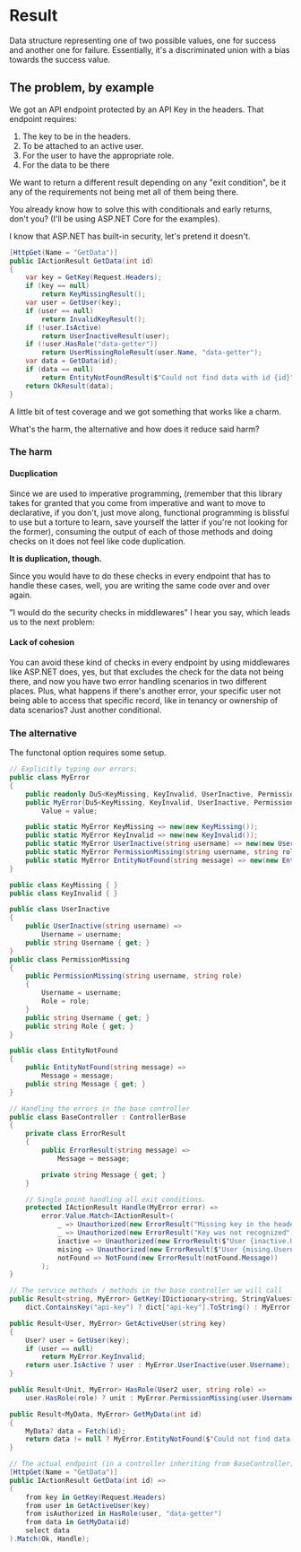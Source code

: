 # Result
Data structure representing one of two possible values, one for success and another one for failure. Essentially, it's a discriminated union with a bias towards the success value.

## The problem, by example
We got an API endpoint protected by an API Key in the headers. That endpoint requires:
1. The key to be in the headers.
1. To be attached to an active user.
1. For the user to have the appropriate role.
1. For the data to be there

We want to return a different result depending on any "exit condition", be it any of the requirements not being met all of them being there.

You already know how to solve this with conditionals and early returns, don't you? (I'll be using ASP.NET Core for the examples).

I know that ASP.NET has built-in security, let's pretend it doesn't.

```cs
[HttpGet(Name = "GetData")]
public IActionResult GetData(int id)
{
    var key = GetKey(Request.Headers);
    if (key == null)
        return KeyMissingResult();
    var user = GetUser(key);
    if (user == null)
        return InvalidKeyResult();
    if (!user.IsActive)
        return UserInactiveResult(user);
    if (!user.HasRole("data-getter"))
        return UserMissingRoleResult(user.Name, "data-getter");
    var data = GetData(id);
    if (data == null)
        return EntityNotFoundResult($"Could not find data with id {id}");
    return OkResult(data);
}
```

A little bit of test coverage and we got something that works like a charm.

What's the harm, the alternative and how does it reduce said harm?

### The harm
#### Ducplication
Since we are used to imperative programming, (remember that this library takes for granted that you come from imperative and want to move to declarative, if you don't, just move along, functional programming is blissful to use but a torture to learn, save yourself the latter if you're not looking for the former), consuming the output of each of those methods and doing checks on it does not feel like code duplication.

**It is duplication, though.**

Since you would have to do these checks in every endpoint that has to handle these cases, well, you are writing the same code over and over again.

"I would do the security checks in middlewares" I hear you say, which leads us to the next problem:

#### Lack of cohesion
You can avoid these kind of checks in every endpoint by using middlewares like ASP.NET does, yes, but that excludes the check for the data not being there, and now you have two error handling scenarios in two different places. Plus, what happens if there's another error, your specific user not being able to access that specific record, like in tenancy or ownership of data scenarios? Just another conditional.

### The alternative
The functonal option requires some setup.
```cs
// Explicitly typing our errors:
public class MyError
{
    public readonly Du5<KeyMissing, KeyInvalid, UserInactive, PermissionMissing, EntityNotFound> Value;
    public MyError(Du5<KeyMissing, KeyInvalid, UserInactive, PermissionMissing, EntityNotFound> value) =>
        Value = value;

    public static MyError KeyMissing => new(new KeyMissing());
    public static MyError KeyInvalid => new(new KeyInvalid());
    public static MyError UserInactive(string username) => new(new UserInactive(username));
    public static MyError PermissionMissing(string username, string role) => new(new PermissionMissing(username, role));
    public static MyError EntityNotFound(string message) => new(new EntityNotFound(message));
}

public class KeyMissing { }
public class KeyInvalid { }

public class UserInactive
{
    public UserInactive(string username) =>
        Username = username;
    public string Username { get; }
}
public class PermissionMissing
{
    public PermissionMissing(string username, string role)
    {
        Username = username;
        Role = role;
    }
    public string Username { get; }
    public string Role { get; }
}

public class EntityNotFound
{
    public EntityNotFound(string message) =>
        Message = message;
    public string Message { get; }
}

// Handling the errors in the base controller
public class BaseController : ControllerBase
{
    private class ErrorResult
    {
        public ErrorResult(string message) =>
            Message = message;

        private string Message { get; }
    }

    // Single point handling all exit conditions.
    protected IActionResult Handle(MyError error) =>
        error.Value.Match<IActionResult>(
            _ => Unauthorized(new ErrorResult("Missing key in the headers")),
            _ => Unauthorized(new ErrorResult("Key was not recognized")),
            inactive => Unauthorized(new ErrorResult($"User {inactive.Username} is inactive")),
            mising => Unauthorized(new ErrorResult($"User {mising.Username} is missing permission {mising.Role}")),
            notFound => NotFound(new ErrorResult(notFound.Message))
        );
}

// The service methods / methods in the base controller we will call
public Result<string, MyError> GetKey(IDictionary<string, StringValues> dict) =>
    dict.ContainsKey("api-key") ? dict["api-key"].ToString() : MyError.KeyMissing;

public Result<User, MyError> GetActiveUser(string key)
{
    User? user = GetUser(key);
    if (user == null)
        return MyError.KeyInvalid;
    return user.IsActive ? user : MyError.UserInactive(user.Username);
}

public Result<Unit, MyError> HasRole(User2 user, string role) =>
    user.HasRole(role) ? unit : MyError.PermissionMissing(user.Username, role);

public Result<MyData, MyError> GetMyData(int id)
{
    MyData? data = Fetch(id);
    return data != null ? MyError.EntityNotFound($"Could not find data with id {id}") : data;
}

// The actual endpoint (in a controller inheriting from BaseController)
[HttpGet(Name = "GetData")]
public IActionResult GetData(int id) =>
(
    from key in GetKey(Request.Headers)
    from user in GetActiveUser(key)
    from isAuthorized in HasRole(user, "data-getter")
    from data in GetMyData(id)
    select data
).Match(Ok, Handle);
```